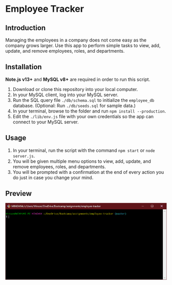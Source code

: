 # Employee Tracker

## Introduction

Managing the employees in a company does not come easy as the company grows larger. Use this app to perform simple tasks to view, add, update, and remove employees, roles, and departments.

## Installation

**Note.js v13+** and **MySQL v8+** are required in order to run this script.

1. Download or clone this repository into your local computer.
2. In your MySQL client, log into your MySQL server.
3. Run the SQL query file `./db/schema.sql` to initialize the `employee_db` database. (Optional: Run `./db/seeds.sql` for sample data.)
4. In your terminal, browse to the folder and run `npm install --production`.
5. Edit the `./lib/env.js` file with your own credentials so the app can connect to your MySQL server.

## Usage

1. In your terminal, run the script with the command `npm start` or `node server.js`.
2. You will be given multiple menu options to view, add, update, and remove employees, roles, and departments.
3. You will be prompted with a confirmation at the end of every action you do just in case you change your mind.

## Preview

![Employee Tracker](readme_assets/preview.gif)
